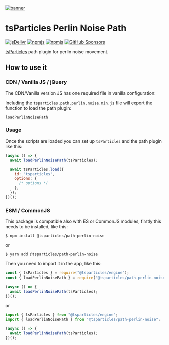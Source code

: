 [![banner](https://particles.js.org/images/banner3.png)](https://particles.js.org)

# tsParticles Perlin Noise Path

[![jsDelivr](https://data.jsdelivr.com/v1/package/npm/@tsparticles/path-perlin-noise/badge)](https://www.jsdelivr.com/package/npm/@tsparticles/path-perlin-noise)
[![npmjs](https://badge.fury.io/js/@tsparticles/path-perlin-noise.svg)](https://www.npmjs.com/package/@tsparticles/path-perlin-noise)
[![npmjs](https://img.shields.io/npm/dt/@tsparticles/path-perlin-noise)](https://www.npmjs.com/package/@tsparticles/path-perlin-noise) [![GitHub Sponsors](https://img.shields.io/github/sponsors/matteobruni)](https://github.com/sponsors/matteobruni)

[tsParticles](https://github.com/matteobruni/tsparticles) path plugin for perlin noise movement.

## How to use it

### CDN / Vanilla JS / jQuery

The CDN/Vanilla version JS has one required file in vanilla configuration:

Including the `tsparticles.path.perlin.noise.min.js` file will export the function to load the path plugin:

```text
loadPerlinNoisePath
```

### Usage

Once the scripts are loaded you can set up `tsParticles` and the path plugin like this:

```javascript
(async () => {
  await loadPerlinNoisePath(tsParticles);

  await tsParticles.load({
    id: "tsparticles",
    options: {
      /* options */
    },
  });
})();
```

### ESM / CommonJS

This package is compatible also with ES or CommonJS modules, firstly this needs to be installed, like this:

```shell
$ npm install @tsparticles/path-perlin-noise
```

or

```shell
$ yarn add @tsparticles/path-perlin-noise
```

Then you need to import it in the app, like this:

```javascript
const { tsParticles } = require("@tsparticles/engine");
const { loadPerlinNoisePath } = require("@tsparticles/path-perlin-noise");

(async () => {
  await loadPerlinNoisePath(tsParticles);
})();
```

or

```javascript
import { tsParticles } from "@tsparticles/engine";
import { loadPerlinNoisePath } from "@tsparticles/path-perlin-noise";

(async () => {
  await loadPerlinNoisePath(tsParticles);
})();
```
